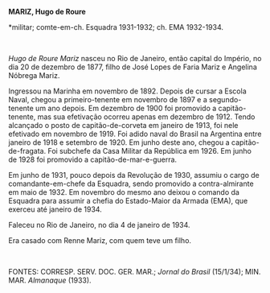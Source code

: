 **MARIZ, Hugo de Roure**

\*militar; comte-em-ch. Esquadra 1931-1932; ch. EMA 1932-1934.

 

*Hugo de Roure Mariz* nasceu no Rio de Janeiro, então capital do
Império, no dia 20 de dezembro de 1877, filho de José Lopes de Faria
Mariz e Angelina Nóbrega Mariz.

Ingressou na Marinha em novembro de 1892. Depois de cursar a Escola
Naval, chegou a primeiro-tenente em novembro de 1897 e a segundo-tenente
um ano depois. Em dezembro de 1900 foi promovido a capitão-tenente, mas
sua efetivação ocorreu apenas em dezembro de 1912. Tendo alcançado o
posto de capitão-de-corveta em janeiro de 1913, foi nele efetivado em
novembro de 1919. Foi adido naval do Brasil na Argentina entre janeiro
de 1918 e setembro de 1920. Em junho deste ano, chegou a
capitão-de-fragata. Foi subchefe da Casa Militar da República em 1926.
Em junho de 1928 foi promovido a capitão-de-mar-e-guerra.

Em junho de 1931, pouco depois da Revolução de 1930, assumiu o cargo de
comandante-em-chefe da Esquadra, sendo promovido a contra-almirante em
maio de 1932. Em novembro do mesmo ano deixou o comando da Esquadra para
assumir a chefia do Estado-Maior da Armada (EMA), que exerceu até
janeiro de 1934.

Faleceu no Rio de Janeiro, no dia 4 de janeiro de 1934.

Era casado com Renne Mariz, com quem teve um filho.

 

FONTES: CORRESP. SERV. DOC. GER. MAR.; *Jornal do Brasil* (15/1/34);
MIN. MAR. *Almanaque* (1933).

 
